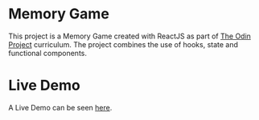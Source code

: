 # Memory Game

This project is a Memory Game created with ReactJS as part of [The Odin Project](https://www.theodinproject.com/courses/javascript/lessons/memory-card) curriculum. 
The project combines the use of hooks, state and functional components.


# Live Demo

A Live Demo can be seen [here](https://jerrytnutt.github.io/Memory-Card-React/).


